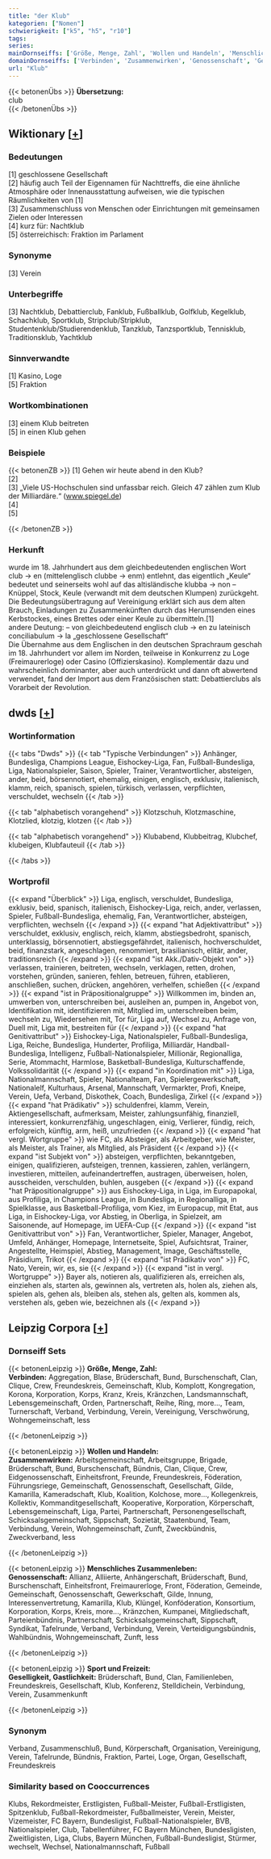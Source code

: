 ```yaml
---
title: "der Klub"
kategorien: ["Nomen"]
schwierigkeit: ["k5", "h5", "r10"]
tags:
series:
mainDornseiffs: ['Größe, Menge, Zahl', 'Wollen und Handeln', 'Menschliches Zusammenleben', 'Sport und Freizeit']
domainDornseiffs: ['Verbinden', 'Zusammenwirken', 'Genossenschaft', 'Geselligkeit, Gastlichkeit']
url: "Klub"
---
```


{{< betonenÜbs >}}
**Übersetzung:**  
club  
{{< /betonenÜbs >}}

## Wiktionary [[+](https://de.wiktionary.org/wiki/Klub)]

### Bedeutungen
[1] geschlossene Gesellschaft  
[2] häufig auch Teil der Eigennamen für Nachttreffs, die eine ähnliche Atmosphäre oder Innenausstattung aufweisen, wie die typischen Räumlichkeiten von [1]  
[3] Zusammenschluss von Menschen oder Einrichtungen mit gemeinsamen Zielen oder Interessen  
[4] kurz für: Nachtklub  
[5] österreichisch: Fraktion im Parlament  

### Synonyme
[3] Verein  

### Unterbegriffe
[3] Nachtklub, Debattierclub, Fanklub, Fußballklub, Golfklub, Kegelklub, Schachklub, Sportklub, Stripclub/Stripklub, Studentenklub/Studierendenklub, Tanzklub, Tanzsportklub, Tennisklub, Traditionsklub, Yachtklub  

### Sinnverwandte
[1] Kasino, Loge  
[5] Fraktion  

### Wortkombinationen
[3] einem Klub beitreten  
[5] in einen Klub gehen  

### Beispiele
{{< betonenZB >}}
[1] Gehen wir heute abend in den Klub?  
[2]  
[3] „Viele US-Hochschulen sind unfassbar reich. Gleich 47 zählen zum Klub der Milliardäre.“ (www.spiegel.de)  
[4]  
[5]  

{{< /betonenZB >}}
### Herkunft
wurde im 18. Jahrhundert aus dem gleichbedeutenden englischen Wort club → en (mittelenglisch clubbe → enm) entlehnt, das eigentlich „Keule“ bedeutet und seinerseits wohl auf das altisländische klubba → non – Knüppel, Stock, Keule (verwandt mit dem deutschen Klumpen) zurückgeht. Die Bedeutungsübertragung auf Vereinigung erklärt sich aus dem alten Brauch, Einladungen zu Zusammenkünften durch das Herumsenden eines Kerbstockes, eines Brettes oder einer Keule zu übermitteln.[1]  
andere Deutung: – von gleichbedeutend englisch club → en zu lateinisch conciliabulum → la „geschlossene Gesellschaft“  
Die Übernahme aus dem Englischen in den deutschen Sprachraum geschah im 18. Jahrhundert vor allem im Norden, teilweise in Konkurrenz zu Loge (Freimaurerloge) oder Casino (Offizierskasino). Komplementär dazu und wahrscheinlich dominanter, aber auch unterdrückt und dann oft abwertend verwendet, fand der Import aus dem Französischen statt: Debattierclubs als Vorarbeit der Revolution.  



## dwds [[+](https://www.dwds.de/wb/Klub)]

### Wortinformation
{{< tabs "Dwds" >}}
{{< tab "Typische Verbindungen" >}}
Anhänger, Bundesliga, Champions League, Eishockey-Liga, Fan, Fußball-Bundesliga, Liga, Nationalspieler, Saison, Spieler, Trainer, Verantwortlicher, absteigen, ander, beid, börsennotiert, ehemalig, einigen, englisch, exklusiv, italienisch, klamm, reich, spanisch, spielen, türkisch, verlassen, verpflichten, verschuldet, wechseln
{{< /tab >}}

{{< tab "alphabetisch vorangehend" >}}
Klotzschuh, Klotzmaschine, Klotzlied, klotzig, klotzen
{{< /tab >}}

{{< tab "alphabetisch vorangehend" >}}
Klubabend, Klubbeitrag, Klubchef, klubeigen, Klubfauteuil
{{< /tab >}}

{{< /tabs >}}

### Wortprofil
{{< expand "Überblick" >}} Liga, englisch, verschuldet, Bundesliga, exklusiv, beid, spanisch, italienisch, Eishockey-Liga, reich, ander, verlassen, Spieler, Fußball-Bundesliga, ehemalig, Fan, Verantwortlicher, absteigen, verpflichten, wechseln {{< /expand >}}
{{< expand "hat Adjektivattribut" >}} verschuldet, exklusiv, englisch, reich, klamm, abstiegsbedroht, spanisch, unterklassig, börsennotiert, abstiegsgefährdet, italienisch, hochverschuldet, beid, finanzstark, angeschlagen, renommiert, brasilianisch, elitär, ander, traditionsreich {{< /expand >}}
{{< expand "ist Akk./Dativ-Objekt von" >}} verlassen, trainieren, beitreten, wechseln, verklagen, retten, drohen, vorstehen, gründen, sanieren, fehlen, betreuen, führen, etablieren, anschließen, suchen, drücken, angehören, verhelfen, schießen {{< /expand >}}
{{< expand "ist in Präpositionalgruppe" >}} Willkommen im, binden an, umwerben von, unterschreiben bei, ausleihen an, pumpen in, Angebot von, Identifikation mit, identifizieren mit, Mitglied im, unterschreiben beim, wechseln zu, Wiedersehen mit, Tor für, Liga auf, Wechsel zu, Anfrage von, Duell mit, Liga mit, bestreiten für {{< /expand >}}
{{< expand "hat Genitivattribut" >}} Eishockey-Liga, Nationalspieler, Fußball-Bundesliga, Liga, Reiche, Bundesliga, Hunderter, Profiliga, Milliardär, Handball-Bundesliga, Intelligenz, Fußball-Nationalspieler, Millionär, Regionalliga, Serie, Atommacht, Harmlose, Basketball-Bundesliga, Kulturschaffende, Volkssolidarität {{< /expand >}}
{{< expand "in Koordination mit" >}} Liga, Nationalmannschaft, Spieler, Nationalteam, Fan, Spielergewerkschaft, Nationalelf, Kulturhaus, Arsenal, Mannschaft, Vermarkter, Profi, Kneipe, Verein, Uefa, Verband, Diskothek, Coach, Bundesliga, Zirkel {{< /expand >}}
{{< expand "hat Prädikativ" >}} schuldenfrei, klamm, Verein, Aktiengesellschaft, aufmerksam, Meister, zahlungsunfähig, finanziell, interessiert, konkurrenzfähig, ungeschlagen, einig, Verlierer, fündig, reich, erfolgreich, künftig, arm, heiß, unzufrieden {{< /expand >}}
{{< expand "hat vergl. Wortgruppe" >}} wie FC, als Absteiger, als Arbeitgeber, wie Meister, als Meister, als Trainer, als Mitglied, als Präsident {{< /expand >}}
{{< expand "ist Subjekt von" >}} absteigen, verpflichten, bekanntgeben, einigen, qualifizieren, aufsteigen, trennen, kassieren, zahlen, verlängern, investieren, mitteilen, aufeinandertreffen, austragen, überweisen, holen, ausscheiden, verschulden, buhlen, ausgeben {{< /expand >}}
{{< expand "hat Präpositionalgruppe" >}} aus Eishockey-Liga, in Liga, im Europapokal, aus Profiliga, in Champions League, in Bundesliga, in Regionalliga, in Spielklasse, aus Basketball-Profiliga, vom Kiez, im Europacup, mit Etat, aus Liga, in Eishockey-Liga, vor Abstieg, in Oberliga, in Spielzeit, am Saisonende, auf Homepage, im UEFA-Cup {{< /expand >}}
{{< expand "ist Genitivattribut von" >}} Fan, Verantwortlicher, Spieler, Manager, Angebot, Umfeld, Anhänger, Homepage, Internetseite, Spiel, Aufsichtsrat, Trainer, Angestellte, Heimspiel, Abstieg, Management, Image, Geschäftsstelle, Präsidium, Trikot {{< /expand >}}
{{< expand "ist Prädikativ von" >}} FC, Nato, Verein, wir, es, sie {{< /expand >}}
{{< expand "ist in vergl. Wortgruppe" >}} Bayer als, notieren als, qualifizieren als, erreichen als, einziehen als, starten als, gewinnen als, vertreten als, holen als, ziehen als, spielen als, gehen als, bleiben als, stehen als, gelten als, kommen als, verstehen als, geben wie, bezeichnen als {{< /expand >}}

## Leipzig Corpora [[+](https://corpora.uni-leipzig.de/en/res?word=Klub&corpusId=deu_newscrawl-public_2018)]

### Dornseiff Sets
{{< betonenLeipzig >}}
**Größe, Menge, Zahl:**  
**Verbinden:** Aggregation, Blase, Brüderschaft, Bund, Burschenschaft, Clan, Clique, Crew, Freundeskreis, Gemeinschaft, Klub, Komplott, Kongregation, Korona, Korporation, Korps, Kranz, Kreis, Kränzchen, Landsmannschaft, Lebensgemeinschaft, Orden, Partnerschaft, Reihe, Ring, more..., Team, Turnerschaft, Verband, Verbindung, Verein, Vereinigung, Verschwörung, Wohngemeinschaft, less  

{{< /betonenLeipzig >}}


{{< betonenLeipzig >}}
**Wollen und Handeln:**  
**Zusammenwirken:** Arbeitsgemeinschaft, Arbeitsgruppe, Brigade, Brüderschaft, Bund, Burschenschaft, Bündnis, Clan, Clique, Crew, Eidgenossenschaft, Einheitsfront, Freunde, Freundeskreis, Föderation, Führungsriege, Gemeinschaft, Genossenschaft, Gesellschaft, Gilde, Kamarilla, Kameradschaft, Klub, Koalition, Kolchose, more..., Kollegenkreis, Kollektiv, Kommanditgesellschaft, Kooperative, Korporation, Körperschaft, Lebensgemeinschaft, Liga, Partei, Partnerschaft, Personengesellschaft, Schicksalsgemeinschaft, Sippschaft, Sozietät, Staatenbund, Team, Verbindung, Verein, Wohngemeinschaft, Zunft, Zweckbündnis, Zweckverband, less  

{{< /betonenLeipzig >}}


{{< betonenLeipzig >}}
**Menschliches Zusammenleben:**  
**Genossenschaft:** Allianz, Alliierte, Anhängerschaft, Brüderschaft, Bund, Burschenschaft, Einheitsfront, Freimaurerloge, Front, Föderation, Gemeinde, Gemeinschaft, Genossenschaft, Gewerkschaft, Gilde, Innung, Interessenvertretung, Kamarilla, Klub, Klüngel, Konföderation, Konsortium, Korporation, Korps, Kreis, more..., Kränzchen, Kumpanei, Mitgliedschaft, Parteienbündnis, Partnerschaft, Schicksalsgemeinschaft, Sippschaft, Syndikat, Tafelrunde, Verband, Verbindung, Verein, Verteidigungsbündnis, Wahlbündnis, Wohngemeinschaft, Zunft, less  

{{< /betonenLeipzig >}}


{{< betonenLeipzig >}}
**Sport und Freizeit:**  
**Geselligkeit, Gastlichkeit:** Brüderschaft, Bund, Clan, Familienleben, Freundeskreis, Gesellschaft, Klub, Konferenz, Stelldichein, Verbindung, Verein, Zusammenkunft  

{{< /betonenLeipzig >}}

### Synonym
Verband, Zusammenschluß, Bund, Körperschaft, Organisation, Vereinigung, Verein, Tafelrunde, Bündnis, Fraktion, Partei, Loge, Organ, Gesellschaft, Freundeskreis


### Similarity based on Cooccurrences
Klubs, Rekordmeister, Erstligisten, Fußball-Meister, Fußball-Erstligisten, Spitzenklub, Fußball-Rekordmeister, Fußballmeister, Verein, Meister, Vizemeister, FC Bayern, Bundesligist, Fußball-Nationalspieler, BVB, Nationalspieler, Club, Tabellenführer, FC Bayern München, Bundesligisten, Zweitligisten, Liga, Clubs, Bayern München, Fußball-Bundesligist, Stürmer, wechselt, Wechsel, Nationalmannschaft, Fußball

